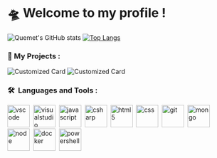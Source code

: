 # 🛸 Welcome to my profile !
![Quemet's GitHub stats](https://github-readme-stats.vercel.app/api?username=quemet&show_icons=true&theme=darcula&rank_icon=github)
[![Top Langs](https://github-readme-stats.vercel.app/api/top-langs/?username=quemet&layout=compact&theme=darcula)](https://github.com/anuraghazra/github-readme-stats)

### 📕 My Projects :

![Customized Card](https://github-readme-stats.vercel.app/api/pin?username=quemet&theme=darcula&show_icons=true\&repo=AdonneCosmos)
![Customized Card](https://github-readme-stats.vercel.app/api/pin?username=quemet&theme=darcula&show_icons=true\&repo=P_323-PlotThatLines)

### 🛠 &nbsp;Languages and Tools :

<p>
<img src="https://cdn.jsdelivr.net/gh/devicons/devicon/icons/vscode/vscode-original.svg" title="vscode" alt="vscode" width="50" height="50"/>&nbsp;
<img src="https://cdn.jsdelivr.net/gh/devicons/devicon/icons/visualstudio/visualstudio-plain.svg" alt="visualstudio" width="50" height="50"/>&nbsp;
<img src="https://cdn.jsdelivr.net/gh/devicons/devicon/icons/javascript/javascript-original.svg" alt="javascript" width="50" height="50"/>&nbsp;
<img src="https://cdn.jsdelivr.net/gh/devicons/devicon/icons/csharp/csharp-original.svg" alt="csharp" width="50" height="50"/>&nbsp;
<img src="https://cdn.jsdelivr.net/gh/devicons/devicon/icons/html5/html5-original.svg" alt="html5" width="50" height="50"/>&nbsp;
<img src="https://cdn.jsdelivr.net/gh/devicons/devicon/icons/css3/css3-original.svg" alt="css" width="50" height="50"/>&nbsp;
<img src="https://cdn.jsdelivr.net/gh/devicons/devicon/icons/git/git-original.svg" alt="git" width="50" height="50"/>&nbsp;
<img src="https://cdn.jsdelivr.net/gh/devicons/devicon/icons/mongodb/mongodb-original.svg" alt="mongo" width="50" height="50"/>&nbsp;
<img src="https://cdn.jsdelivr.net/gh/devicons/devicon/icons/nodejs/nodejs-original.svg" alt="node" width="50" height="50"/>&nbsp;
<img src="https://cdn.jsdelivr.net/gh/devicons/devicon/icons/docker/docker-plain.svg" alt="docker" width="50" height="50"/>&nbsp;
<img src=https://github.com/uiwjs/file-icons/blob/master/icon/powershell.svg alt="powershell" width="50" height="50"/>&nbsp;
</p>

